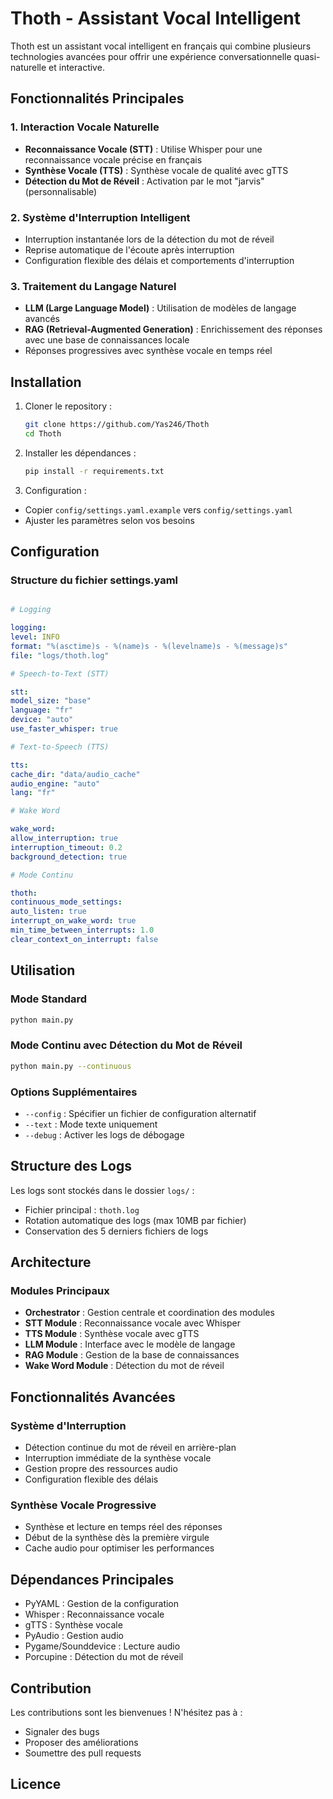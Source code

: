 # Thoth - Assistant Vocal Intelligent

Thoth est un assistant vocal intelligent en français qui combine plusieurs technologies avancées pour offrir une expérience conversationnelle quasi-naturelle et interactive.

## Fonctionnalités Principales

### 1. Interaction Vocale Naturelle

- **Reconnaissance Vocale (STT)** : Utilise Whisper pour une reconnaissance vocale précise en français
- **Synthèse Vocale (TTS)** : Synthèse vocale de qualité avec gTTS
- **Détection du Mot de Réveil** : Activation par le mot "jarvis" (personnalisable)

### 2. Système d'Interruption Intelligent

- Interruption instantanée lors de la détection du mot de réveil
- Reprise automatique de l'écoute après interruption
- Configuration flexible des délais et comportements d'interruption

### 3. Traitement du Langage Naturel

- **LLM (Large Language Model)** : Utilisation de modèles de langage avancés
- **RAG (Retrieval-Augmented Generation)** : Enrichissement des réponses avec une base de connaissances locale
- Réponses progressives avec synthèse vocale en temps réel

## Installation

1. Cloner le repository :
   ```bash
   git clone https://github.com/Yas246/Thoth
   cd Thoth
   ```

2. Installer les dépendances :
   ```bash
   pip install -r requirements.txt
   ```

3. Configuration :

- Copier `config/settings.yaml.example` vers `config/settings.yaml`
- Ajuster les paramètres selon vos besoins

## Configuration

### Structure du fichier settings.yaml

```yaml

# Logging

logging:
level: INFO
format: "%(asctime)s - %(name)s - %(levelname)s - %(message)s"
file: "logs/thoth.log"

# Speech-to-Text (STT)

stt:
model_size: "base"
language: "fr"
device: "auto"
use_faster_whisper: true

# Text-to-Speech (TTS)

tts:
cache_dir: "data/audio_cache"
audio_engine: "auto"
lang: "fr"

# Wake Word

wake_word:
allow_interruption: true
interruption_timeout: 0.2
background_detection: true

# Mode Continu

thoth:
continuous_mode_settings:
auto_listen: true
interrupt_on_wake_word: true
min_time_between_interrupts: 1.0
clear_context_on_interrupt: false
```

## Utilisation

### Mode Standard

```bash
python main.py
```

### Mode Continu avec Détection du Mot de Réveil

```bash
python main.py --continuous
```

### Options Supplémentaires

- `--config` : Spécifier un fichier de configuration alternatif
- `--text` : Mode texte uniquement
- `--debug` : Activer les logs de débogage

## Structure des Logs

Les logs sont stockés dans le dossier `logs/` :

- Fichier principal : `thoth.log`
- Rotation automatique des logs (max 10MB par fichier)
- Conservation des 5 derniers fichiers de logs

## Architecture

### Modules Principaux

- **Orchestrator** : Gestion centrale et coordination des modules
- **STT Module** : Reconnaissance vocale avec Whisper
- **TTS Module** : Synthèse vocale avec gTTS
- **LLM Module** : Interface avec le modèle de langage
- **RAG Module** : Gestion de la base de connaissances
- **Wake Word Module** : Détection du mot de réveil

## Fonctionnalités Avancées

### Système d'Interruption

- Détection continue du mot de réveil en arrière-plan
- Interruption immédiate de la synthèse vocale
- Gestion propre des ressources audio
- Configuration flexible des délais

### Synthèse Vocale Progressive

- Synthèse et lecture en temps réel des réponses
- Début de la synthèse dès la première virgule
- Cache audio pour optimiser les performances

## Dépendances Principales

- PyYAML : Gestion de la configuration
- Whisper : Reconnaissance vocale
- gTTS : Synthèse vocale
- PyAudio : Gestion audio
- Pygame/Sounddevice : Lecture audio
- Porcupine : Détection du mot de réveil

## Contribution

Les contributions sont les bienvenues ! N'hésitez pas à :

- Signaler des bugs
- Proposer des améliorations
- Soumettre des pull requests

## Licence
